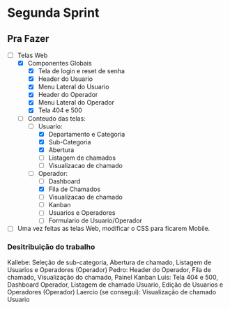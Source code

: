 # Segunda Sprint

## Pra Fazer

- [ ] Telas Web
  - [x] Componentes Globais
    - [x] Tela de login e reset de senha
    - [x] Header do Usuario
    - [x] Menu Lateral do Usuario
    - [x] Header do Operador
    - [x] Menu Lateral do Operador
    - [x] Tela 404 e 500
  - [ ] Conteudo das telas:
    - [ ] Usuario:
      - [x] Departamento e Categoria
      - [x] Sub-Categoria
      - [x] Abertura
      - [ ] Listagem de chamados
      - [ ] Visualizacao de chamado
    - [ ] Operador:
      - [ ] Dashboard
      - [x] Fila de Chamados
      - [ ] Visualizacao de chamado
      - [ ] Kanban
      - [ ] Usuarios e Operadores
      - [ ] Formulario de Usuario/Operador
- [ ] Uma vez feitas as telas Web, modificar o CSS para ficarem Mobile.

### Desitribuição do trabalho

Kallebe: Seleção de sub-categoria, Abertura de chamado, Listagem de Usuarios e Operadores (Operador)
Pedro: Header do Operador, Fila de chamado, Visualização do chamado, Painel Kanban
Luis: Tela 404 e 500, Dashboard Operador, Listagem de chamado Usuario, Edição de Usuarios e Operadores (Operador)
Laercio (se consegui): Visualização de chamado Usuario
